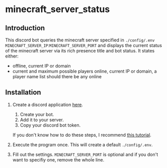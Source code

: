 # minecraft_server_status
## Introduction

This discord bot queries the minecraft server specified in `./config/.env` `MINECRAFT_SERVER_IP`:`MINECRAFT_SERVER_PORT` and displays the current status of the minecraft server via its rich presence title and bot status. It states either:
- offline, current IP or domain
- current and maximum possible players online, current IP or domain, a player name list should there be any online

## Installation

1. Create a discord application [here](https://discord.com/developers/applications).
    1. Create your bot.
    1. Add it to your server.
    1. Copy your discord bot token.

    If you don't know how to do these steps, I recommend [this tutorial](https://www.writebots.com/discord-bot-token/).
1. Execute the program once. This will create a default `./config/.env`.
1. Fill out the settings. `MINECRAFT_SERVER_PORT` is optional and if you don't want to specifiy one, remove the whole line.